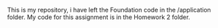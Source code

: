 This is my repository, i have left the Foundation code in the /application folder. My code for this assignment is in the Homework 2 folder.
